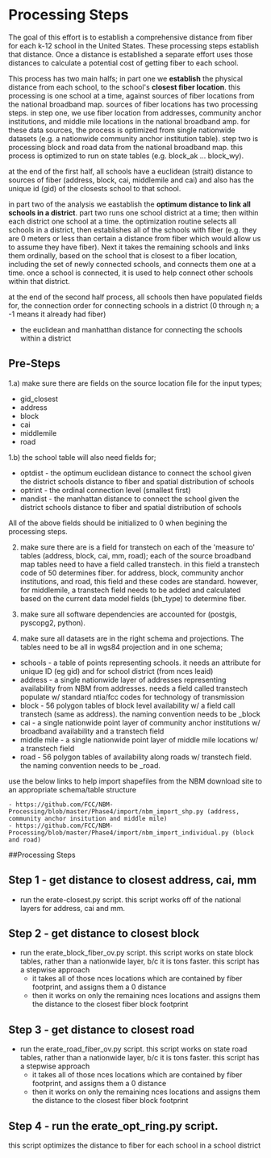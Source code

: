 Processing Steps
================
The goal of this effort is to establish a comprehensive distance from fiber for each k-12 school in the United States.  These processing steps establish that distance.  Once a distance is established a separate effort uses those distances to calculate a potential cost of getting fiber to each school.  

This process has two main halfs;  in part one we **establish** the physical distance from each school, to the school's **closest fiber location**.  this processing is one school at a time, against sources of fiber locations from the national broadband map.  sources of fiber locations has two processing steps.  in step one, we use fiber location from addresses, community anchor institutions, and middle mile locations in the national broadband amp.  for these data sources, the process is optimized from single nationwide datasets (e.g. a nationwide community anchor institution table).  step two is processing block and road data from the national broadband map.  this process is optimized to run on state tables (e.g. block_ak ... block_wy). 

at the end of the first half, all schools have a euclidean (strait) distance to sources of fiber (address, block, cai, middlemile and cai) and also has the unique id (gid) of the closests school to that school.  

in part two of the analysis we eastablish the **optimum distance to link all schools in a district**.  part two runs one school district at a time; then within each district one school at a time.  the optimization routine selects all schools in a district, then establishes all of the schools with fiber (e.g. they are 0 meters or less than certain a distance from fiber which would allow us to assume they have fiber).  Next it takes the remaining schools and links them ordinally, based on the school that is closest to a fiber location, including the set of newly connected schools, and connects them one at a time. once a school is connected, it is used to help connect other schools within that district.

at the end of the second half process, all schools then have populated fields for, the connection order for connecting schools in a district (0 through n; a -1 means it already had fiber)
- the euclidean and manhatthan distance for connecting the schools within a district



Pre-Steps
---------

1.a) make sure there are fields on the source location file for the input types; 
- gid_closest
- address
- block
- cai
- middlemile
- road

1.b) the school table will also need fields for; 
- optdist - the optimum euclidean distance to connect the school given the district schools distance to fiber and spatial distribution of schools
- optrint - the ordinal connection level (smallest first)
- mandist - the manhattan distance to connect the school given the district schools distance to fiber and spatial distribution of schools

All of the above fields should be initialized to 0 when begining the processing steps.


2) make sure there are is a field for transtech on each of the 'measure to' tables (address, block, cai, mm, road);  each of the source broadband map tables need to have a field called transtech.  in this field a transtech code of 50 determines fiber.  for address, block, community anchor institutions, and road, this field and these codes are standard.  however, for middlemile, a transtech field needs to be added and calculated based on the current data model fields (bh_type) to determine fiber.

3) make sure all software dependencies are accounted for (postgis, pyscopg2, python).

4) make sure all datasets are in the right schema and projections.  The tables need to be all in wgs84 projection and in one schema;
- schools - a table of points representing schools.  it needs an attribute for unique ID (eg gid) and for school district (from nces leaid)
- address - a single nationwide layer of addresses representing availability from NBM from addresses.  needs a field called transtech populate w/ standard ntia/fcc codes for technology of transmission
- block - 56 polygon tables of block level availability w/ a field call transtech (same as address).  the naming convention needs to be <state>_block
- cai - a single nationwide point layer of community anchor institutions w/ broadband availability and a transtech field
- middle mile - a single nationwide point layer of middle mile locations w/ a transtech field
- road - 56 polygon tables of availability along roads w/ transtech field.  the naming convention needs to be <state>_road.

use the below links to help import shapefiles from the NBM download site to an appropriate schema/table structure

    - https://github.com/FCC/NBM-Processing/blob/master/Phase4/import/nbm_import_shp.py (address, community anchor insitution and middle mile)
    - https://github.com/FCC/NBM-Processing/blob/master/Phase4/import/nbm_import_individual.py (block and road)


##Processing Steps


Step 1 - get distance to closest address, cai, mm
------
- run the erate-closest.py script.  this script works off of the national layers for address, cai and mm.


Step 2 - get distance to closest block
------
- run the erate_block_fiber_ov.py script.  this script works on state block tables, rather than a nationwide layer, b/c it is tons faster. this script has a stepwise approach
  - it takes all of those nces locations which are contained by fiber footprint, and assigns them a 0 distance
  - then it works on only the remaining nces locations and assigns them the distance to the closest fiber block footprint


Step 3 - get distance to closest road
------
- run the erate_road_fiber_ov.py script. this script works on state road tables, rather than a nationwide layer, b/c it is tons faster. this script has a stepwise approach
  - it takes all of those nces locations which are contained by fiber footprint, and assigns them a 0 distance
  - then it works on only the remaining nces locations and assigns them the distance to the closest fiber block footprint


Step 4 - run the erate_opt_ring.py script.  
------
this script optimizes the distance to fiber for each school in a school district
